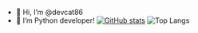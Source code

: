 - 👋 Hi, I’m @devcat86
- 👀 I’m Python developer!
[![GitHub stats](https://github-readme-stats.vercel.app/api?username=devcat86)](https://github.com/anuraghazra/github-readme-stats)
![Top Langs](https://github-readme-stats.vercel.app/api/top-langs/?username=devcat86&layout=compact&bg_color=DEG,black,violet)